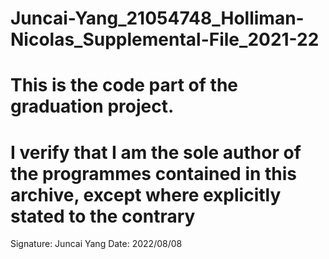 # Juncai-Yang_21054748_Holliman-Nicolas_Supplemental-File_2021-22
# This is the code part of the graduation project.
# I verify that I am the sole author of the programmes contained in this archive, except where explicitly stated to the contrary

Signature: Juncai Yang
Date: 2022/08/08
